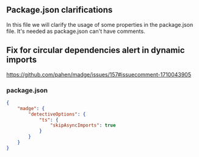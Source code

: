 ## Package.json clarifications

In this file we will clarify the usage of some properties in the package.json file.
It's needed as package.json can't have comments.

## Fix for circular dependencies alert in dynamic imports

https://github.com/pahen/madge/issues/157#issuecomment-1710043905

### package.json

```json
{
	"madge": {
		"detectiveOptions": {
			"ts": {
				"skipAsyncImports": true
			}
		}
	}
}
```
